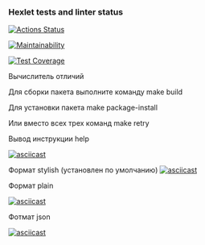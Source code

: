 ### Hexlet tests and linter status

[![Actions Status](https://github.com/igor130384/python-project-50/workflows/hexlet-check/badge.svg)](https://github.com/igor130384/python-project-50/actions)

[![Maintainability](https://api.codeclimate.com/v1/badges/5f6ab5396b1a979bf76b/maintainability)](https://codeclimate.com/github/igor130384/python-project-50/maintainability)

[![Test Coverage](https://api.codeclimate.com/v1/badges/5f6ab5396b1a979bf76b/test_coverage)](https://codeclimate.com/github/igor130384/python-project-50/test_coverage)

Вычислитель отличий

Для сборки пакета выполните команду
make build

Для установки пакета
make package-install

Или вместо всех трех команд
make retry

Вывод инструкции help

[![asciicast](https://asciinema.org/a/ZHMorUfnSEUs5tSZXcxkthclc.svg)](https://asciinema.org/a/ZHMorUfnSEUs5tSZXcxkthclc)

 Формат stylish (установлен по умолчанию)
 [![asciicast](https://asciinema.org/a/u30ONBFQ6nogKe0boYmIe86TN.svg)](https://asciinema.org/a/u30ONBFQ6nogKe0boYmIe86TN)

 Формат plain

 [![asciicast](https://asciinema.org/a/Er55B8Qsbf1CqVzfXn2PeRUBF.svg)](https://asciinema.org/a/Er55B8Qsbf1CqVzfXn2PeRUBF)

 Фотмат json

 [![asciicast](https://asciinema.org/a/IWEqUp59NoaeNo3AzxnN0NNGw.svg)](https://asciinema.org/a/IWEqUp59NoaeNo3AzxnN0NNGw)
